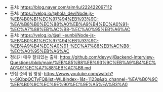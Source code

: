 * 출처: https://blog.naver.com/aim4u/222422097112
* 출처: https://velog.io/@hola_dev/Node.js-%EB%B0%B1%EC%97%94%EB%93%9C-%EA%B8%B0%EC%88%A0%EB%A9%B4%EC%A0%91-%EC%A7%88%EB%AC%B8-%EC%A0%95%EB%A6%AC
* 출처: https://velog.io/@alli-eunbi/Node-js-%EB%B0%B1%EC%97%94%EB%93%9C-%EB%A9%B4%EC%A0%91-%EC%A7%88%EB%AC%B8-%EC%A0%95%EB%A6%AC
* 정리가 매우 잘되있는 출처: https://github.com/devyyj/Backend-Interview-Questions/blob/main/%EB%85%B8%EB%93%9C%EB%A9%B4%EC%A0%91%EC%A7%88%EB%AC%B8.md
* 면접 준비 팁 영상: https://www.youtube.com/watch?v=SiObpQCTyFQ&list=WL&index=1&t=1123s&ab_channel=%EA%B0%9C%EB%B0%9C%EC%9E%90%EC%9E%A5%EA%B3%A0
